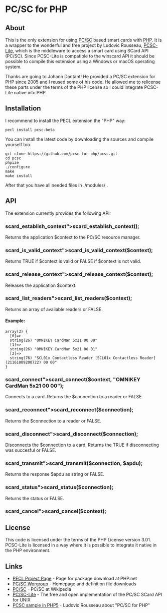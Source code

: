 # PC/SC for PHP

## About

This is the only extension for using [PC/SC](http://www.pcscworkgroup.com/) based smart cards with [PHP](http://www.php.net). It is a wrapper to the wonderful and free project by Ludovic Rousseau, [PCSC-Lite](https://pcsclite.apdu.fr/), which is the middleware to access a smart card using SCard API (PC/SC). Since PCSC-Lite is compatible to the winscard API it should be possible to compile this extension using a Windows or macOS operating system.

Thanks are going to Johann Dantant! He provided a PC/SC extension for PHP since 2005 and I reused some of his code. He allowed me to relicense these parts under the terms of the PHP license so I could integrate PCSC-Lite native into PHP.

## Installation

I recommend to install the PECL extension the "PHP" way:

```
pecl install pcsc-beta
```

You can install the latest code by downloading the sources and compile yourself too.

```
git clone https://github.com/pcsc-for-php/pcsc.git
cd pcsc
phpize
./configure
make
make install
```

After that you have all needed files in ./modules/ .

## API

The extension currently provides the following API:

### scard_establish_context">scard_establish_context();

Returns the application $context to the PC/SC resource manager.

### scard_is_valid_context">scard_is_valid_context($context);

Returns TRUE if $context is valid or FALSE if $context is not valid.

### scard_release_context">scard_release_context($context);

Releases the application $context.

### scard_list_readers">scard_list_readers($context);

Returns an array of available readers or FALSE.

#### Example:

```
array(3) {
  [0]=>
  string(26) "OMNIKEY CardMan 5x21 00 00"
  [1]=>
  string(26) "OMNIKEY CardMan 5x21 00 01"
  [2]=>
  string(76) "SCL01x Contactless Reader [SCL01x Contactless Reader] (21161009200722) 00 00"
}
```

### scard_connect">scard_connect($context, "OMNIKEY CardMan 5x21 00 00");

Connects to a card. Returns the $connection to a reader or FALSE.

### scard_reconnect">scard_reconnect($connection);

Returns the $connection to a reader or FALSE.

### scard_disconnect">scard_disconnect($connection);

Disconnects the $connection to a card. Returns the TRUE if disconnecting was succesful or FALSE.

### scard_transmit">scard_transmit($connection, $apdu);

Returns the response $apdu as string or FALSE.

### scard_status">scard_status($connection);

Returns the status or FALSE.

### scard_cancel">scard_cancel($context);

## License

This code is licensed under the terms of the PHP License version 3.01. PCSC-Lite is licensed in a way where it is possible to integrate it native in the PHP environment.

## Links

 * [PECL Project Page](http://pecl.php.net/package/pcsc) - Page for package download at PHP.net
 * [PC/SC Worgroup](http://www.pcscworkgroup.com/) - Homepage and definition file downloads
 * [PC/SC](http://en.wikipedia.org/wiki/PC/SC) - PC/SC at Wikipedia
 * [PC/SC-Lite](https://pcsclite.apdu.fr/) - The free and open implementation of the PC/SC SCard API for UNIX
 * [PCSC sample in PHP5](http://ludovicrousseau.blogspot.de/2015/01/pcsc-sample-in-php5.html) - Ludovic Rousseau about "PC/SC for PHP"

